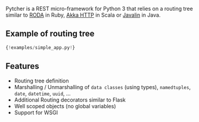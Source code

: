 Pytcher is a REST micro-framework for Python 3 that relies on a routing tree
similar to [RODA](http://roda.jeremyevans.net/) in Ruby, [Akka HTTP](https://doc.akka.io/docs/akka-http/current/index.html) in Scala or [Javalin](https://javalin.io/) in Java.

## Example of routing tree

```python
{!examples/simple_app.py!}
```

## Features

- Routing tree definition
- Marshalling / Unmarshalling of `data classes` (using types), `namedtuples`, `date`, `datetime`, `uuid`, ...   
- Additional Routing decorators similar to Flask
- Well scoped objects (no global variables)
- Support for WSGI
